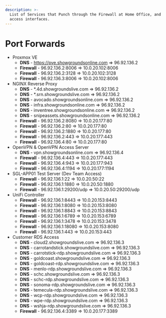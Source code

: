 ```yaml
---
description: >-
  List of Services that Punch through the Firewall at Home Office, and their
  access interfaces.
---
```


# Port Forwards

* Proxmox VE
  * **DNS** - https://pve.showgroundsonline.com => 96.92.136.2
  * **Firewall** - 96.92.136.2:8006 => 10.0.20.102:8006
  * **Firewall** - 96.92.136.2:3128 => 10.0.20.102:3128
  * **Firewall** - 96.92.136.3:8006 => 10.0.20.102:8006
* NGINX Reverse Proxy
  * **DNS** - \*.4d.showgroundslive.com => 96.92.136.2
  * **DNS** - \*.srn.showgroundslive.com => 96.92.136.2
  * **DNS** - avocado.showgroundsonline.com => 96.92.136.2
  * **DNS** - infra.showgroundsonline.com => 96.92.136.2
  * **DNS** - inventree.showgroundsonline.com => 96.92.136.2
  * **DNS** - snipeassets.showgroundsonline.com => 96.92.136.2
  * **Firewall** - 96.92.136.2:8080 => 10.0.20.177:80
  * **Firewall** - 96.92.136.2:80 => 10.0.20.177:80
  * **Firewall** - 96.92.136.2:1880 => 10.0.20.177:80
  * **Firewall** - 96.92.136.2:443 => 10.0.20.177:443
  * **Firewall** - 96.92.136.4:80 => 10.0.20.177:80
* OpenVPN & OpenVPN Access Server
  * **DNS** - vpn.showgroundsonline.com => 96.92.136.4
  * **Firewall** - 96.92.136.4:443 => 10.0.20.177:443
  * **Firewall** - 96.92.136.4:943 => 10.0.20.177:943
  * **Firewall** - 96.92.136.4:1194 => 10.0.20.177:1194
* SGL-APP01 Test Server (Dev Team Access)
  * **Firewall** - 96.92.136.1:22 => 10.0.20.50:22
  * **Firewall** - 96.92.136.1:1880 => 10.0.20.50:1880
  * **Firewall** - 96.92.136.1:29200/udp => 10.0.20.50:29200/udp
* UniFi Controller
  * **Firewall** - 96.92.136.1:8443 => 10.0.20.153:8443
  * **Firewall** - 96.92.136.1:8080 => 10.0.20.153:8080
  * **Firewall** - 96.92.136.1:8843 => 10.0.20.153:8843
  * **Firewall** - 96.92.136.1:6789 => 10.0.20.153:6789
  * **Firewall** - 96.92.136.1:3478 => 10.0.20.153:3478
  * **Firewall** - 96.92.136.1:18080 => 10.0.20.153:8080
  * **Firewall** - 96.92.136.1:443 => 10.0.20.153:443
* Customer RDS Access
  * **DNS** - cloud2.showgroundslive.com => 96.92.136.3
  * **DNS** - carrotandstick.showgroundslive.com => 96.92.136.3
  * **DNS** - carrotstick-rdp.showgroundslive.com => 96.92.136.3
  * **DNS** - goldcoast.showgroundslive.com => 96.92.136.3
  * **DNS** - goldcoast-rdp.showgroundslive.com => 96.92.136.3
  * **DNS** - menlo-rdp.showgroundslive.com => 96.92.136.3
  * **DNS** - schc.showgroundslive.com => 96.92.136.3
  * **DNS** - schc-rdp.showgroundslive.com => 96.92.136.3
  * **DNS** - sonoma-rdp.showgroundslive.com => 96.92.136.3
  * **DNS** - temecula-rdp.showgroundslive.com => 96.92.136.3
  * **DNS** - wcp-rdp.showgroundslive.com => 96.92.136.3
  * **DNS** - wpe-rdp.showgroundslive.com => 96.92.136.3
  * **DNS** - wshja-rdp.showgroundslive.com => 96.92.136.3
  * **Firewall** - 96.92.136.4:3389 => 10.0.20.177:3389
